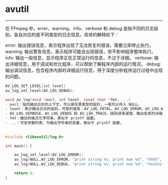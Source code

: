 # avutil

---

在 FFmpeg 中，error、warning、info、verbose 和 debug 是指不同的日志级别，各自对应的是不同类型的日志信息。具体的解释如下：

error: 输出错误信息，表示程序出现了无法恢复的错误，需要立即停止执行。
warning: 输出警告信息，表示程序可能会出现错误，但不影响程序整体执行。
info: 输出一般信息，显示程序正在正常运行的信息，不过于详细。
verbose: 输出详细信息，用于调试和优化程序，可以帮助了解程序内部的运行情况。
debug: 输出调试信息，包含程序内部的详细运行信息，用于深度分析程序运行过程中出现的问题。

```c
AV_LOG_SET_LEVEL(int level)
av_log_set_level(AV_LOG_DEBUG);

void av_log(void *avcl, int level, const char *fmt, ...)
- avcl：指向输出日志的上下文，可以是任意类型的指针，一般可以传入 NULL。
- level：表示输出日志的级别，可取的值有：AV_LOG_FATAL、AV_LOG_ERROR、AV_LOG_WARNING、AV_LOG_INFO、
- AV_LOG_VERBOSE、AV_LOG_DEBUG 和 AV_LOG_TRACE，级别逐渐递增，输出信息的详细度也逐渐递增。
- fmt：输出的格式化字符串，类似于 printf 函数。
- ...：可变参数列表，为输出字符串的变量，类似于 printf 函数。
    
    
#include <libavutil/log.h>

int main() {

    av_log_set_level(AV_LOG_ERROR);
    av_log(NULL,AV_LOG_ERROR, "print string %s, print num %d", "hhhh", 3.1415926);
    av_log(NULL,AV_LOG_DEBUG, "print string %s, print num %d", "heihei", 1024);

	return 0;
}




```

